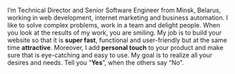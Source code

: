 I’m Technical Director and Senior Software Engineer from Minsk, Belarus, working in web development, internet marketing and business automation. I like to solve complex problems, work in a team and delight people. When you look at the results of my work, you are smiling. My job is to build your website so that it is **super fast**, functional and user-friendly but at the same time **attractive**. Moreover, I add **personal touch** to your product and make sure that is eye-catching and easy to use. My goal is to realize all your desires and needs. Tell you “**Yes**”, when the others say “No”.
